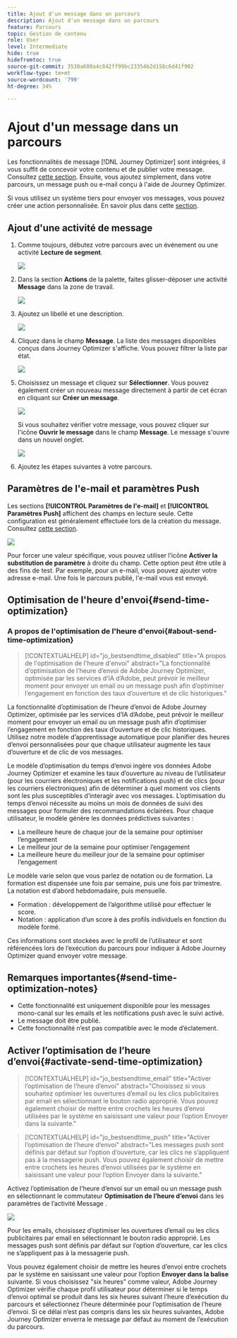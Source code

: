 ```yaml
---
title: Ajout d'un message dans un parcours
description: Ajout d'un message dans un parcours
feature: Parcours
topic: Gestion de contenu
role: User
level: Intermediate
hide: true
hidefromtoc: true
source-git-commit: 3530a600a4c842ff99bc23354b2d158c6d41f902
workflow-type: tm+mt
source-wordcount: '799'
ht-degree: 34%

---
```



# Ajout d&#39;un message dans un parcours

Les fonctionnalités de message [!DNL Journey Optimizer] sont intégrées, il vous suffit de concevoir votre contenu et de publier votre message. Consultez [cette section](../get-started-content.md). Ensuite, vous ajoutez simplement, dans votre parcours, un message push ou e-mail conçu à l&#39;aide de Journey Optimizer.

Si vous utilisez un système tiers pour envoyer vos messages, vous pouvez créer une action personnalisée. En savoir plus dans cette [section](../action/action.md).

## Ajout d&#39;une activité de message

1. Comme toujours, débutez votre parcours avec un événement ou une activité **Lecture de segment**.

   ![](../assets/jo-message0.png)

1. Dans la section **Actions** de la palette, faites glisser-déposer une activité **Message** dans la zone de travail.

   ![](../assets/jo-message1.png)

1. Ajoutez un libellé et une description.

   ![](../assets/jo-message2.png)

1. Cliquez dans le champ **Message**. La liste des messages disponibles conçus dans Journey Optimizer s&#39;affiche. Vous pouvez filtrer la liste par état.

   ![](../assets/jo-message3.png)

1. Choisissez un message et cliquez sur **Sélectionner**. Vous pouvez également créer un nouveau message directement à partir de cet écran en cliquant sur **Créer un message**.

   ![](../assets/jo-message4-ter.png)

   Si vous souhaitez vérifier votre message, vous pouvez cliquer sur l&#39;icône **Ouvrir le message** dans le champ **Message**. Le message s&#39;ouvre dans un nouvel onglet.

   ![](../assets/jo-message4-bis.png)

1. Ajoutez les étapes suivantes à votre parcours.

## Paramètres de l&#39;e-mail et paramètres Push

Les sections **[!UICONTROL Paramètres de l&#39;e-mail]** et **[!UICONTROL Paramètres Push]** affichent des champs en lecture seule. Cette configuration est généralement effectuée lors de la création du message. Consultez [cette section](../get-started-content.md).

![](../assets/jo-message4.png)

Pour forcer une valeur spécifique, vous pouvez utiliser l’icône **Activer la substitution de paramètre** à droite du champ. Cette option peut être utile à des fins de test. Par exemple, pour un e-mail, vous pouvez ajouter votre adresse e-mail. Une fois le parcours publié, l&#39;e-mail vous est envoyé.

## Optimisation de l&#39;heure d&#39;envoi{#send-time-optimization}

### A propos de l&#39;optimisation de l&#39;heure d&#39;envoi{#about-send-time-optimization}

>[!CONTEXTUALHELP]
>id="jo_bestsendtime_disabled"
>title="A propos de l&#39;optimisation de l&#39;heure d&#39;envoi"
>abstract="La fonctionnalité d’optimisation de l’heure d’envoi de Adobe Journey Optimizer, optimisée par les services d’IA d’Adobe, peut prévoir le meilleur moment pour envoyer un email ou un message push afin d’optimiser l’engagement en fonction des taux d’ouverture et de clic historiques."

La fonctionnalité d’optimisation de l’heure d’envoi de Adobe Journey Optimizer, optimisée par les services d’IA d’Adobe, peut prévoir le meilleur moment pour envoyer un email ou un message push afin d’optimiser l’engagement en fonction des taux d’ouverture et de clic historiques. Utilisez notre modèle d’apprentissage automatique pour planifier des heures d’envoi personnalisées pour que chaque utilisateur augmente les taux d’ouverture et de clic de vos messages.

Le modèle d’optimisation du temps d’envoi ingère vos données Adobe Journey Optimizer et examine les taux d’ouverture au niveau de l’utilisateur (pour les courriers électroniques et les notifications push) et de clics (pour les courriers électroniques) afin de déterminer à quel moment vos clients sont les plus susceptibles d’interagir avec vos messages. L’optimisation du temps d’envoi nécessite au moins un mois de données de suivi des messages pour formuler des recommandations éclairées. Pour chaque utilisateur, le modèle génère les données prédictives suivantes :

* La meilleure heure de chaque jour de la semaine pour optimiser l’engagement
* Le meilleur jour de la semaine pour optimiser l’engagement
* La meilleure heure du meilleur jour de la semaine pour optimiser l’engagement

Le modèle varie selon que vous parlez de notation ou de formation. La formation est dispensée une fois par semaine, puis une fois par trimestre. La notation est d’abord hebdomadaire, puis mensuelle.

* Formation : développement de l’algorithme utilisé pour effectuer le score.
* Notation : application d’un score à des profils individuels en fonction du modèle formé.

Ces informations sont stockées avec le profil de l’utilisateur et sont référencées lors de l’exécution du parcours pour indiquer à Adobe Journey Optimizer quand envoyer votre message.

## Remarques importantes{#send-time-optimization-notes}

* Cette fonctionnalité est uniquement disponible pour les messages mono-canal sur les emails et les notifications push avec le suivi activé.
* Le message doit être publié.
* Cette fonctionnalité n’est pas compatible avec le mode d’éclatement.

## Activer l’optimisation de l’heure d’envoi{#activate-send-time-optimization}

>[!CONTEXTUALHELP]
>id="jo_bestsendtime_email"
>title="Activer l’optimisation de l’heure d’envoi"
>abstract="Choisissez si vous souhaitez optimiser les ouvertures d’email ou les clics publicitaires par email en sélectionnant le bouton radio approprié. Vous pouvez également choisir de mettre entre crochets les heures d’envoi utilisées par le système en saisissant une valeur pour l’option Envoyer dans la suivante."

>[!CONTEXTUALHELP]
>id="jo_bestsendtime_push"
>title="Activer l’optimisation de l’heure d’envoi"
>abstract="Les messages push sont définis par défaut sur l’option d’ouverture, car les clics ne s’appliquent pas à la messagerie push. Vous pouvez également choisir de mettre entre crochets les heures d’envoi utilisées par le système en saisissant une valeur pour l’option Envoyer dans la suivante."

Activez l’optimisation de l’heure d’envoi sur un email ou un message push en sélectionnant le commutateur **Optimisation de l’heure d’envoi** dans les paramètres de l’activité Message .

![](../assets/jo-message5.png)

Pour les emails, choisissez d’optimiser les ouvertures d’email ou les clics publicitaires par email en sélectionnant le bouton radio approprié. Les messages push sont définis par défaut sur l’option d’ouverture, car les clics ne s’appliquent pas à la messagerie push.

Vous pouvez également choisir de mettre les heures d’envoi entre crochets par le système en saisissant une valeur pour l’option **Envoyer dans la balise** suivante. Si vous choisissez &quot;six heures&quot; comme valeur, Adobe Journey Optimizer vérifie chaque profil utilisateur pour déterminer si le temps d’envoi optimal se produit dans les six heures suivant l’heure d’exécution du parcours et sélectionnez l’heure déterminée pour l’optimisation de l’heure d’envoi. Si ce délai n’est pas compris dans les six heures suivantes, Adobe Journey Optimizer enverra le message par défaut au moment de l’exécution du parcours.
